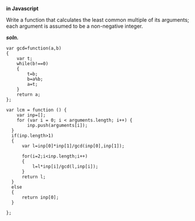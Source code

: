 __in Javascript__

Write a function that calculates the least common multiple of its arguments; each argument is assumed to be a non-negative integer.


___soln.___
```
var gcd=function(a,b)
{
    var t;
    while(b!==0)
    {
        t=b;
        b=a%b;
        a=t;
    }
    return a;
};

var lcm = function () {
    var inp=[];
    for (var i = 0; i < arguments.length; i++) {
        inp.push(arguments[i]);
  }
  if(inp.length>1)
  {
      var l=inp[0]*inp[1]/gcd(inp[0],inp[1]);
      
      for(i=2;i<inp.length;i++)
      {
          l=l*inp[i]/gcd(l,inp[i]);
      }
      return l;
  }
  else
  {
      return inp[0];
  }
  
};
```